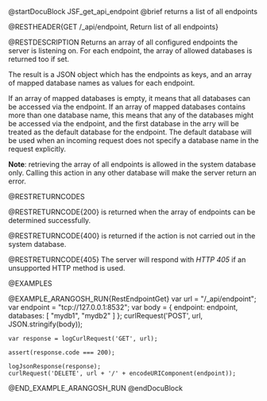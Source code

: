 
@startDocuBlock JSF_get_api_endpoint
@brief returns a list of all endpoints

@RESTHEADER{GET /_api/endpoint, Return list of all endpoints}

@RESTDESCRIPTION
Returns an array of all configured endpoints the server is listening on. For
each endpoint, the array of allowed databases is returned too if set.

The result is a JSON object which has the endpoints as keys, and an array of
mapped database names as values for each endpoint.

If an array of mapped databases is empty, it means that all databases can be
accessed via the endpoint. If an array of mapped databases contains more than
one database name, this means that any of the databases might be accessed
via the endpoint, and the first database in the arry will be treated as
the default database for the endpoint. The default database will be used
when an incoming request does not specify a database name in the request
explicitly.

**Note**: retrieving the array of all endpoints is allowed in the system database
only. Calling this action in any other database will make the server return
an error.

@RESTRETURNCODES

@RESTRETURNCODE{200}
is returned when the array of endpoints can be determined successfully.

@RESTRETURNCODE{400}
is returned if the action is not carried out in the system database.

@RESTRETURNCODE{405}
The server will respond with *HTTP 405* if an unsupported HTTP method is used.

@EXAMPLES

@EXAMPLE_ARANGOSH_RUN{RestEndpointGet}
    var url = "/_api/endpoint";
    var endpoint = "tcp://127.0.0.1:8532";
    var body = {
      endpoint: endpoint,
      databases: [ "mydb1", "mydb2" ]
    };
    curlRequest('POST', url, JSON.stringify(body));

    var response = logCurlRequest('GET', url);

    assert(response.code === 200);

    logJsonResponse(response);
    curlRequest('DELETE', url + '/' + encodeURIComponent(endpoint));
@END_EXAMPLE_ARANGOSH_RUN
@endDocuBlock


